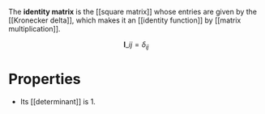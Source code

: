 The **identity matrix** is the [[square matrix]] whose entries are given by the [[Kronecker delta]], which makes it an [[identity function]] by [[matrix multiplication]].

$$
\mathbf{I}\_{ij} = \delta_{ij}
$$

# Properties

* Its [[determinant]] is 1.